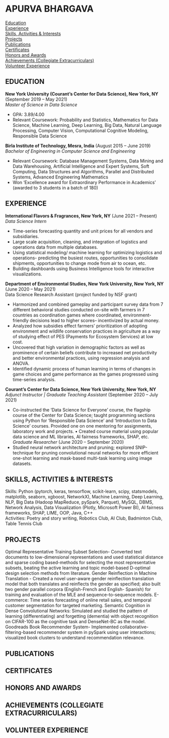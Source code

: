 # APURVA BHARGAVA

[Education](#education)\
[Experience](#experience)\
[Skills, Activities & Interests](#skills-activities--interests)\
[Projects](#projects)\
[Publications](#publications)\
[Certificates](#certificates)\
[Honors and Awards](#honors-and-awards)\
[Achievements (Collegiate Extracurriculars)](#achievements-collegiate-extracurriculars)\
[Volunteer Experience](#volunteer-experience)

## EDUCATION

**New York University (Courant’s Center for Data Science), New York, NY** (September 2019 – May 2021)\
*Master of Science in Data Science*
- GPA: 3.89/4.00
- Relevant Coursework: Probability and Statistics, Mathematics for Data Science, Machine Learning, Deep Learning, Big Data, Natural Language Processing, Computer Vision, Computational Cognitive Modeling, Responsible Data Science

**Birla Institute of Technology, Mesra, India** (August 2015 – June 2019)\
*Bachelor of Engineering in Computer Science and Engineering*
- Relevant Coursework: Database Management Systems, Data Mining and Data Warehousing, Artificial Intelligence and Expert Systems, Soft Computing, Data Structures and Algorithms, Parallel and Distributed Systems, Advanced Engineering Mathematics
- Won ‘Excellence award for Extraordinary Performance in Academics’ (awarded to 3 students in a batch of 180)

## EXPERIENCE
**International Flavors & Fragrances, New York, NY** (June 2021 – Present)\
*Data Science Intern*
- Time-series forecasting quantity and unit prices for all vendors and subsidiaries.
- Large scale acquisition, cleaning, and integration of logistics and operations data from multiple databases.
- Using statistical modeling/ machine learning for optimizing logistics and operations- predicting the busiest routes, opportunities to consolidate shipments, opportunities to change mode from air to ocean, etc.
- Building dashboards using Business Intelligence tools for interactive visualizations.

**Department of Environmental Studies, New York University, New York, NY** (June 2020 – May 2021)\
Data Science Research Assistant (project funded by NSF grant)
- Harmonized and combined gameplay and participant survey data from 7 different behavioral studies conducted on-site with farmers in 7 countries as coordination games where coordinated, environment-friendly decisions lead to higher scores– incentivized by actual money.
- Analyzed how subsidies effect farmers' prioritization of adopting environment and wildlife conservation practices in agriculture as a way of studying effect of PES (Payments for Ecosystem Services) at low cost.
- Uncovered that high variation in demographic factors as well as prominence of certain beliefs contribute to increased net productivity and better environmental practices, using regression analysis and ANOVA.
- Identified dynamic process of human learning in terms of changes in game choices and game performance as the games progressed using time-series analysis.

**Courant’s Center for Data Science, New York University, New York, NY**\
*Adjunct Instructor | Graduate Teaching Assistant* (September 2020 – July 2021)
- Co-instructed the ‘Data Science for Everyone’ course, the flagship course of the Center for Data Science; taught programming sections using Python for ‘Responsible Data Science’ and ‘Introduction to Data Science’ courses. Provided one on one mentoring for assignments, laboratory work and projects. • Created course material using popular data science and ML libraries, AI fairness frameworks, SHAP, etc.
*Graduate Researcher* (June 2020 – September 2020)
- Studied neural network architecture and pruning; explored SNIP-technique for pruning convolutional neural networks for more efficient one-shot learning and mask-based multi-task learning using image datasets.

## SKILLS, ACTIVITIES & INTERESTS

Skills: Python (pytorch, keras, tensorflow, scikit-learn, scipy, statsmodels, matplotlib, seaborn, xgboost, NetworkX), Machine Learning, Deep Learning, NLP, Big Data (Hadoop MapReduce, pySpark, Parquet), MySQL, DBMS, Network Analysis, Data Visualization (Plotly, Microsoft Power BI), AI fairness frameworks, SHAP, LIME, OOP, Java, C++ \
Activities: Poetry and story writing, Robotics Club, AI Club, Badminton Club, Table Tennis Club

## PROJECTS

Optimal Representative Training Subset Selection- Converted text documents to low-dimensional representations and used statistical distance and sparse coding based-methods for selecting the most representative subsets, beating the active learning and topic model-based D-optimal design selection methods from literature.
Gender Reinflection in Machine Translation - Created a novel user-aware gender reinflection translation model that
both translates and reinflects the gender as specified; also built two gender parallel corpora (English-French and English-
Spanish) for training and evaluation of the MLE and sequence-to-sequence models.
E-commerce: Time series forecasting of online retail sales, and temporal customer segmentation for targeted marketing.
Semantic Cognition in Dense Convolutional Networks: Simulated and studied the pattern of learning (differentiating)
and forgetting (dementia) with object recognition on CIFAR-100 as the cognitive task and DenseNet-BC as the model.
Goodreads Book Recommender System- Implemented collaborative-filtering-based recommender system in pySpark
using user interactions; visualized book clusters to understand recommendation relevance.

## PUBLICATIONS

## CERTIFICATES

## HONORS AND AWARDS

## ACHIEVEMENTS (COLLEGIATE EXTRACURRICULARS)

## VOLUNTEER EXPERIENCE
